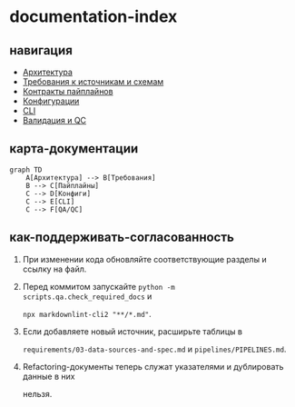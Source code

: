 # documentation-index

## навигация

- [Архитектура](requirements/00-architecture-overview.md)
- [Требования к источникам и схемам](requirements/03-data-sources-and-spec.md)
- [Контракты пайплайнов](pipelines/PIPELINES.md)
- [Конфигурации](configs/CONFIGS.md)
- [CLI](cli/CLI.md)
- [Валидация и QC](qc/QA_QC.md)

## карта-документации

```mermaid
graph TD
    A[Архитектура] --> B[Требования]
    B --> C[Пайплайны]
    C --> D[Конфиги]
    C --> E[CLI]
    C --> F[QA/QC]
```

## как-поддерживать-согласованность

1. При изменении кода обновляйте соответствующие разделы и ссылку на файл.
2. Перед коммитом запускайте `python -m scripts.qa.check_required_docs` и

   `npx markdownlint-cli2 "**/*.md"`.

3. Если добавляете новый источник, расширьте таблицы в

   `requirements/03-data-sources-and-spec.md` и `pipelines/PIPELINES.md`.

4. Refactoring-документы теперь служат указателями и дублировать данные в них

   нельзя.
